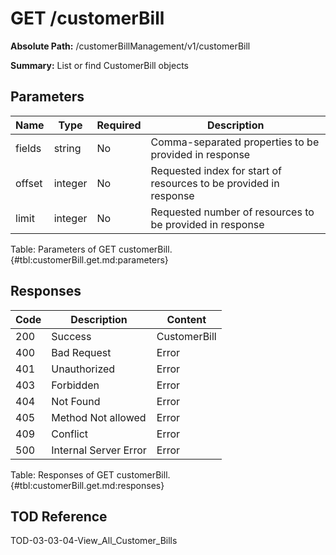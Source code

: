 <!--
    ATTENTION: This file was generated via gradle!
               Do NOT manually edit this file! Any such changes will be overwritten!
-->

# GET /customerBill

**Absolute Path:** /customerBillManagement/v1/customerBill

**Summary:** List or find CustomerBill objects

## Parameters

| Name | Type | Required | Description |
|------|------|----------|-------------|
| fields | string | No | Comma-separated properties to be provided in response |
| offset | integer | No | Requested index for start of resources to be provided in response |
| limit | integer | No | Requested number of resources to be provided in response |

Table: Parameters of GET customerBill. {#tbl:customerBill.get.md:parameters}

## Responses

| Code | Description | Content |
|------|-------------|---------|
| 200 | Success | CustomerBill |
| 400 | Bad Request | Error |
| 401 | Unauthorized | Error |
| 403 | Forbidden | Error |
| 404 | Not Found | Error |
| 405 | Method Not allowed | Error |
| 409 | Conflict | Error |
| 500 | Internal Server Error | Error |

Table: Responses of GET customerBill. {#tbl:customerBill.get.md:responses}

## TOD Reference

TOD-03-03-04-View_All_Customer_Bills
